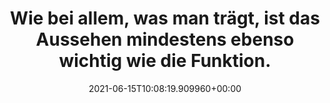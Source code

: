---
date: '2021-06-15T10:08:19.909960+00:00'
found_at: '2014-12-23'
found_url: http://www.apple.com/de/watch/design/
title: Wie bei allem, was man trägt, ist das Aussehen mindestens ebenso wichtig wie
  die Funktion.
---